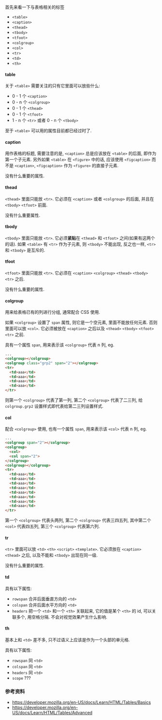 首先来看一下与表格相关的标签

* `<table>`
* `<caption>`
* `<thead>`
* `<tbody>`
* `<tfoot>`
* `<colgroup>`
* `<col>`
* `<tr>`
* `<td>`
* `<th>`



#### table

关于 `<table>` 需要关注的只有它里面可以放些什么:

* 0 - 1 个 `<caption>`
* 0 - n 个 `<colgroup>`
* 0 - 1 个 `<thead>`
* 0 - 1 个 `<tfoot>`
* 1 - n 个 `<tr>` 或者 0 - n 个 `<tbody>`

至于 `<table>` 可以用的属性目前都已经过时了.



#### caption

用作表格的标题, 需要注意的是, `<caption>` 总是应该放在 `<table>` 的后面, 即作为第一个子元素. 另外如果 `<table>` 在 `<figure>` 中的话, 应该使用 `<figcaption>` 而不是 `<caption>`, `<figcaption>` 作为 `<figure>` 的直接子元素.

没有什么重要的属性.



#### thead

`<thead>` 里面只能放 `<tr>`. 它必须在 `<caption>` 或者 `<colgroup>` 的后面, 并且在 `<tbody>` `<tfoot>` 前面.

没有什么重要属性.



#### tbody

`<tbody>` 里面只能放 `<tr>`.  它必须**紧贴**在 `<thead>` 和 `<tfoot>` 之间(如果有这两个的话). 如果 `<table>` 有 `<tr>` 作为子元素, 则 `<tbody>` 不能出现, 反之也一样, `<tr>` 和 `<tbody>` 是互斥的.



#### tfoot

`<tfoot>` 里面只能放 `<tr>`. 它必须在 `<caption>` `<colgroup>` `<thead>` `<tbody>` `<tr>` 之后. 

没有什么重要的属性.



#### colgroup

用来给表格已有的列进行分组, 通常配合 CSS 使用.

如果 `<colgroup>` 设置了 `span` 属性, 则它是一个空元素, 里面不能放任何元素. 否则里面可以放 `<col>`. 它必须被放在 `<caption>` 之后以及 `<thead>` `<tbody>` `<tfoot>` `<tr>` 之前.

具有一个属性 `span`, 用来表示该 `<colgroup>` 代表 n 列, eg.

```html
...
<colgroup></colgroup>
<colgroup class="grp2" span="2"></colgroup>
<tr>
  <td>aaa</td>
  <td>aaa</td>
  <td>aaa</td>
  <td>aaa</td>
</tr>
```

则第一个 `<colgroup>` 代表了第一列, 第二个 `<colgroup>` 代表了二三列, 给 `colgroup.grp2` 设置样式即代表给第二三列设置样式.



#### col

配合 `<colgroup>` 使用, 也有一个属性 `span`, 用来表示该 `<col>` 代表 n 列, eg.

```html
...
<colgroup span="2"></colgroup>
<colgroup>
  <col>
  <col span="2">
</colgroup>
<colgroup></colgroup>
<tr>
  <td>aaa</td>
  <td>aaa</td>
  <td>aaa</td>
  <td>aaa</td>
  <td>aaa</td>
  <td>aaa</td>
  <td>aaa</td>
  <td>aaa</td>
</tr>
```

第一个 `<colgroup>` 代表头两列, 第二个 `<colgroup>` 代表三四五列, 其中第二个 `<col>` 代表四五列, 第三个 `<colgroup>` 代表第六列.



#### tr

`<tr>` 里面可以放 `<td>` `<th>` `<script>` `<template>`. 它必须放在 `<caption>` `<thead>` 之后, 以及不能和 `<tbody>` 出现在同一级.

没有什么重要的属性.



#### td

具有以下属性:

* `rowspan` 合并后面垂直方向的 `<td>`
* `colspan` 合并后面水平方向的 `<td>`
* `headers` 把一个 `<td>` 和一个 `<th>` 关联起来, 它的值是某个 `<th>` 的 id, 可以关联多个, 用空格分隔. 不会对视觉效果产生什么影响.



#### th

基本上和 `<td>` 差不多, 只不过语义上应该是作为一个头部的单元格.

具有以下属性:

* `rowspan` 同 `<td>`
* `colspan` 同 `<td>`
* `headers` 同 `<td>`
* `scope` ???





### 参考资料

* https://developer.mozilla.org/en-US/docs/Learn/HTML/Tables/Basics
* https://developer.mozilla.org/en-US/docs/Learn/HTML/Tables/Advanced